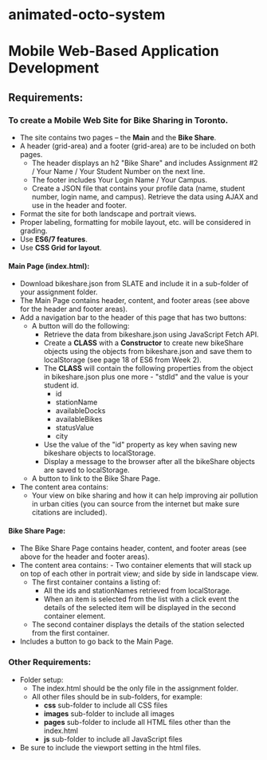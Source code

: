 # animated-octo-system

# Mobile Web-Based Application Development
## Requirements:
### To create a Mobile Web Site for Bike Sharing in Toronto.

- The site contains two pages – the **Main** and the **Bike Share**.
- A header (grid-area) and a footer (grid-area) are to be included on both pages.
     - The header displays an h2 "Bike Share" and includes Assignment #2 / Your
Name / Your Student Number on the next line.
    - The footer includes Your Login Name / Your Campus.
    - Create a JSON file that contains your profile data (name, student number, login
name, and campus). Retrieve the data using AJAX and use in the header and
footer.
- Format the site for both landscape and portrait views.
- Proper labeling, formatting for mobile layout, etc. will be considered in grading.
- Use **ES6/7 features**.
- Use **CSS Grid for layout**.

#### Main Page (index.html):
- Download bikeshare.json from SLATE and include it in a sub-folder of your
assignment folder.
- The Main Page contains header, content, and footer areas (see above for the
header and footer areas).
- Add a navigation bar to the header of this page that has two buttons:
    - A button will do the following:
        - Retrieve the data from bikeshare.json using JavaScript Fetch API.
        - Create a **CLASS** with a **Constructor** to create new bikeShare objects using
the objects from bikeshare.json and save them to localStorage (see page 18
of ES6 from Week 2).
        - The **CLASS** will contain the following properties from the object in
bikeshare.json plus one more - "stdId" and the value is your student id.
            - id 
            - stationName 
            - availableDocks 
            - availableBikes 
            - statusValue
            - city
        - Use the value of the "id" property as key when saving new bikeshare
objects to localStorage.
        - Display a message to the browser after all the bikeShare objects are saved
to localStorage.
    - A button to link to the Bike Share Page.
- The content area contains:
    - Your view on bike sharing and how it can help improving air pollution in
urban cities (you can source from the internet but make sure citations are
included).

#### Bike Share Page:

- The Bike Share Page contains header, content, and footer areas (see above for the
header and footer areas).
- The content area contains:
        - Two container elements that will stack up on top of each other in portrait
view; and side by side in landscape view.
    - The first container contains a listing of:
        - All the ids and stationNames retrieved from localStorage.
        - When an item is selected from the list with a click event the details of
the selected item will be displayed in the second container element.
    - The second container displays the details of the station selected from the
first container.
- Includes a button to go back to the Main Page.



### Other Requirements:
- Folder setup:
    - The index.html should be the only file in the assignment folder.
    - All other files should be in sub-folders, for example:
        - **css** sub-folder to include all CSS files
        - **images** sub-folder to include all images
        - **pages** sub-folder to include all HTML files other than the index.html
        - **js** sub-folder to include all JavaScript files
- Be sure to include the viewport setting in the html files.

